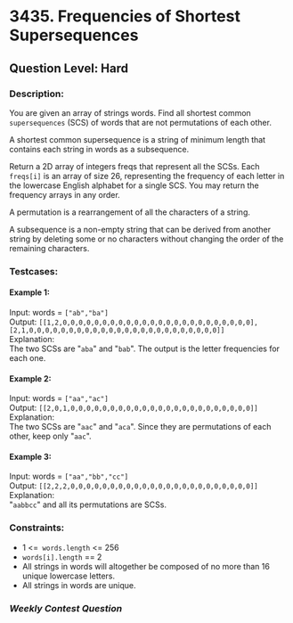 # 3435. Frequencies of Shortest Supersequences
## Question Level: Hard
### Description:
You are given an array of strings words. Find all shortest common `supersequences` (SCS) of words that are not permutations of each other.

A shortest common supersequence is a string of minimum length that contains each string in words as a subsequence.

Return a 2D array of integers freqs that represent all the SCSs. Each `freqs[i]` is an array of size 26, representing the frequency of each letter in the lowercase English alphabet for a single SCS. You may return the frequency arrays in any order.

A permutation is a rearrangement of all the characters of a string.

A subsequence is a non-empty string that can be derived from another string by deleting some or no characters without changing the order of the remaining characters.

### Testcases:
#### Example 1:
Input: words = `["ab","ba"]`<br>
Output: `[[1,2,0,0,0,0,0,0,0,0,0,0,0,0,0,0,0,0,0,0,0,0,0,0,0,0],[2,1,0,0,0,0,0,0,0,0,0,0,0,0,0,0,0,0,0,0,0,0,0,0,0,0]]`<br>
Explanation:<br>
The two SCSs are "`aba`" and "`bab`". The output is the letter frequencies for each one.<br>

#### Example 2:
Input: words = `["aa","ac"]`<br>
Output: `[[2,0,1,0,0,0,0,0,0,0,0,0,0,0,0,0,0,0,0,0,0,0,0,0,0,0]]`<br>
Explanation:<br>
The two SCSs are "`aac`" and "`aca`". Since they are permutations of each other, keep only "`aac`".<br>

#### Example 3:
Input: words = `["aa","bb","cc"]`<br>
Output: `[[2,2,2,0,0,0,0,0,0,0,0,0,0,0,0,0,0,0,0,0,0,0,0,0,0,0]]`<br>
Explanation:<br>
"`aabbcc`" and all its permutations are SCSs.<br>


### Constraints:

- 1 <=` words.length` <= 256
- `words[i].length` == 2
- All strings in words will altogether be composed of no more than 16 unique lowercase letters.
- All strings in words are unique.

### <i>Weekly Contest Question</i>